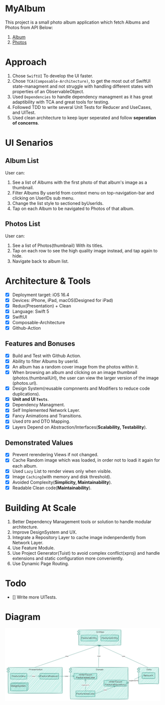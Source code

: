 # MyAlbum

This project is a small photo album application which fetch Albums and Photos from API Below:

1. [Album](https://jsonplaceholder.typicode.com/albums)
2. [Photos](https://jsonplaceholder.typicode.com/photos)

# Approach

1. Chose `SwiftUI` To develop the UI faster.
2. Chose `TCA(Composable-Architecture)`, to get the most out of SwiftUI state-managment and not struggle with handling different states with properties of an ObservableObject.
3. Used `Dependencies` to handle dependency managment as it has great adaptibility with TCA and great tools for testing.
4. Followed TDD to write several Unit Tests for Reducer and UseCases, and UITest.
5. Used clean architecture to keep layer seperated and follow **seperation of concerns**.

# UI Senarios

## Album List
User can:

1. See a list of Albums with the first photo of that album's image as a thumbnail.
2. Filter Albums By userId from context menu on top-navigation-bar and clicking on UserIDs sub menu.
3. Change the list style to sectioned byUserIds.
4. Tap on each Album to be navigated to Photos of that album.

## Photos List

User can:

1. See a list of Photos(thumbnail) With its titles.
2. Tap on each row to see the high quality image instead, and tap again to hide.
3. Navigate back to album list.

# Architecture & Tools

- [x] Deployment target: iOS 16.4
- [x] Devices: iPhone, iPad, macOS(Designed for iPad)
- [x] Redux(Presentation) + Clean
- [x] Language: Swift 5
- [x] SwiftUI
- [x] Composable-Architecture
- [x] Github-Action

## Features and Bonuses

- [x] Build and Test with Github Action.
- [x] Ability to filter Albums by userId.
- [x] An album has a random cover image from the photos within it.
- [x] When browsing an album and clicking on an image thumbnail (photos.thumbnailUrl), the user can view the larger version of the image (photos.url).
- [x] Design System(reusable compnnents and Modifiers to reduce code duplications).
- [x] **Unit and UI `Tests`**.
- [x] Dependency Managment.
- [x] Self Implemented Network Layer.
- [x] Fancy Animations and Transitions.
- [x] Used `DTO` and DTO Mapping.
- [x] Layers Depend on Abstraction/Interfaces(**Scalability, Testability**).

## Demonstrated Values

- [x] Prevent rerendering Views if not changed.
- [x] Cache Random image which was loaded, in order not to loadi it again for each album.
- [x] Used `Lazy` List to render views only when visible.
- [x] Image `Caching`(with memory and disk threshold).
- [x] Avoided Complexity(**Simplicity, Maintainability**).
- [x] Readable Clean code(**Maintainability**).

# Building At Scale

1. Better Dependency Management tools or solution to handle modular architecture.
2. Improve DesignSystem and UX.
3. Integrate a Repository Layer to cache image indenpendently from Network Layer.
4. Use Feature Module.
5. Use Project Generator(Tuist) to avoid complex conflict(xproj) and handle extensions and static configuration more conveniently.
6. Use Dynamic Page Routing.

# Todo

- [] Write more UITests.

# Diagram

![](./resources/diagram.png)

